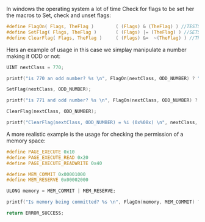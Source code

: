 In windows the operating system a lot of time Check for flags to be set her the macros to Set, check and unset flags:
```c
#define FlagOn( Flags, TheFlag )		( (Flags) & (TheFlag) ) //TESTS A FLAG
#define SetFlag( Flags, TheFlag )		( (Flags) |= (TheFlag) ) //SETS A FLAG FOR AN INPUT
#define ClearFlag( Flags, TheFlag )		( (Flags) &=  ~(TheFlag) ) //The ~ is used to clear a value in item passed
```

Hers an example of usage in this case we simplay manipulate a number making it ODD or not:
```c
UINT nextClass = 770;

printf("is 770 an odd number? %s \n", FlagOn(nextClass, ODD_NUMBER) ? "YES" : "NO");

SetFlag(nextClass, ODD_NUMBER);

printf("is 771 and odd number? %s \n", FlagOn(nextClass, ODD_NUMBER) ? "YES" : "NO");

ClearFlag(nextClass, ODD_NUMBER);

printf("ClearFlag(nextClass, ODD_NUMBER) = %i (0x%08x) \n", nextClass, nextClass);
```

A more realistic example is the usage for checking the permission of a memory space:
```c
#define PAGE_EXECUTE 0x10
#define PAGE_EXECUTE_READ 0x20
#define PAGE_EXECUTE_READWRITE 0x40

#define MEM_COMMIT 0x00001000
#define MEM_RESERVE 0x00002000

ULONG memory = MEM_COMMIT | MEM_RESERVE;

printf("Is memory being committed? %s \n", FlagOn(memory, MEM_COMMIT) ? "YES" : "NO");

return ERROR_SUCCESS;

```